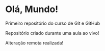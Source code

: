 # Olá, Mundo!
Primeiro repositório do curso de Git e GitHub

Repositório criado durante uma aula ao vivo!

Alteração remota realizada!
